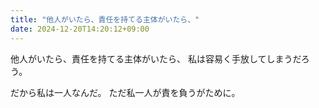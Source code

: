 ```yaml
---
title: "他人がいたら、責任を持てる主体がいたら、"
date: 2024-12-20T14:20:12+09:00
---
```

他人がいたら、責任を持てる主体がいたら、
私は容易く手放してしまうだろう。

だから私は一人なんだ。
ただ私一人が責を負うがために。
